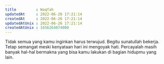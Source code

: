 ```yaml
---
title         : Waqfah
updatedAt     : 2022-06-26 17:21:14
createdAt     : 2022-06-26 17:21:14
updatedAtUnix : 2022-06-26 17:21:14
createdAtUnix : 1656264074000 
---
```


Tidak semua yang kamu inginkan harus terwujud. Begitu sunatullah bekerja. Tetap semangat meski kenyataan hari ini mengoyak hati. Percayalah masih banyak hal-hal bermakna yang bisa kamu lakukan di bagian hidupmu yang lain.
